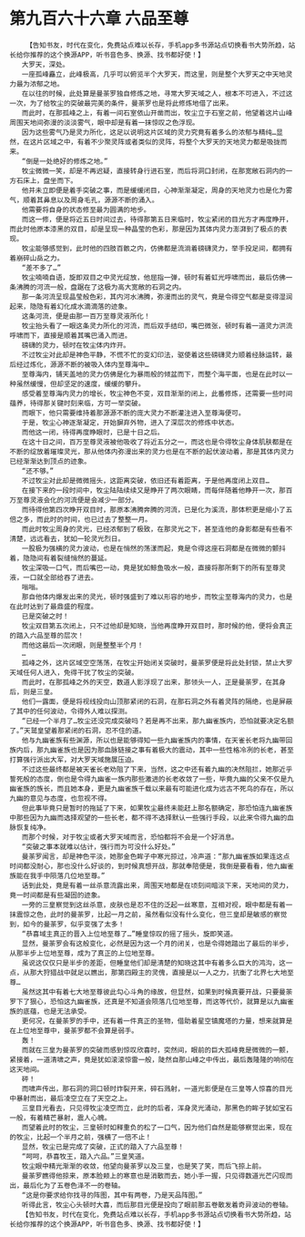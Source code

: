 # 第九百六十六章 六品至尊
        【告知书友，时代在变化，免费站点难以长存，手机app多书源站点切换看书大势所趋，站长给你推荐的这个换源APP，听书音色多、换源、找书都好使！】
       大罗天，深处。
       一座孤峰矗立，此峰极高，几乎可以俯览半个大罗天，而这里，则是整个大罗天之中天地灵力最为浓郁之地。
       在以往的时候，此处算是曼荼罗独自修炼之地，寻常大罗天域之人，根本不可进入，不过这一次，为了给牧尘的突破最完美的条件，曼荼罗也是将此修炼地借了出来。
       而此时，在那孤峰之上，有着一间石室依山开凿而出，牧尘立于石室之前，他望着这片山峰周围天地间弥漫的淡淡雾气，眼中却是有着一抹惊叹之色浮现。
       因为这些雾气乃是灵力所化，这足以说明这片区域的灵力究竟有着多么的浓郁与精纯…显然，在这片区域之中，有着不少聚灵阵或者类似的灵阵，将整个大罗天的天地灵力都是吸拢而来。
       “倒是一处绝好的修炼之地。”
       牧尘微微一笑，却是不再迟疑，直接转身行进石室，而后将洞口封闭，在那宽敞石洞内的一方石床上，盘坐而下。
       他并未立即便是着手突破之事，而是缓缓闭目，心神渐渐凝定，周身的天地灵力也是化为雾气，顺着其鼻息以及周身毛孔，源源不断的涌入。
       他需要将自身的状态修至最为圆满的地步。
       而这一修，便是将近五日时间过去，待得那第五日来临时，牧尘紧闭的目光方才再度睁开，而此时他原本漆黑的双目，却是呈现一种晶莹的色彩，那是因为其体内灵力澎湃到了极点的表现。
       牧尘能够感觉到，此时他的四肢百骸之内，仿佛都是流淌着磅礴灵力，举手投足间，都拥有着崩碎山岳之力。
       “差不多了…”
       牧尘喃喃自语，旋即双目之中灵光绽放，他屈指一弹，顿时有着虹光呼啸而出，最后仿佛一条沸腾的河流一般，盘踞在了这极为高大宽敞的石洞之内。
       那一条河流呈现晶莹般色彩，其内河水沸腾，弥漫而出的灵气，竟是令得空气都是变得湿润起来，隐隐有着幻化成水滴滴落的迹象。
       这条河流，便是由那一百万至尊灵液所化！
       牧尘抬头看了一眼这条灵力所化的河流，而后双手结印，嘴巴微张，顿时有着一道灵力洪流呼啸而下，直接是顺着其嘴巴涌入而进。
       磅礴的灵力，顿时在牧尘体内炸开。
       不过牧尘对此却是神色平静，不慌不忙的变幻印法，驱使着这些磅礴灵力顺着经脉运转，最后经过炼化，源源不断的被吸入体内至尊海中…
       至尊海内，铺天盖地的灵力仿佛是化为暴雨般的倾盆而下，而整个海平面，也是在此时以一种虽然缓慢，但却坚定的速度，缓缓的攀升。
       感受着至尊海内灵力的增长，牧尘神色不变，双目渐渐的闭上，此番修炼，还需要一些时间蕴养，待得那关键时刻来临，方可一举突破。
       而眼下，他只需要维持着那源源不断的庞大灵力不断灌注进入至尊海便可。
       于是，牧尘心神逐渐凝定，开始摒弃外物，进入了深层次的修炼中状态。
       而他这一闭，待得再度睁眼时，已是十日之后。
       在这十日之间，百万至尊灵液被他吸收了将近五分之一，而这也是令得牧尘身体肌肤都是在不断的绽放着璀璨灵光，那从他体内弥漫出来的灵力也是在不断的起伏波动着，那是其体内灵力已经渐渐达到顶点的迹象。
       “还不够。”
       不过牧尘对此却是微微摇头，这距离突破，依旧还有着距离，于是他再度闭上双目…
       在接下来的一段时间中，牧尘陆陆续续又是睁开了两次眼睛，而每伴随着他睁开一次，那百万至尊灵液会化的河流便是会减少一部分。
       而待得他第四次睁开双目时，那原本沸腾奔腾的河流，已是化为溪流，那体积更是缩小了五倍之多，而此时的时间，也已过去了整整一月。
       而此时牧尘周身的灵光，已经浓郁到了极致，在那灵光之下，甚至连他的身影都是有些看不清楚，远远看去，犹如一轮灵光烈日。
       一股极为强横的灵力波动，也是在悄然的荡漾而起，竟是令得这座石洞都是在微微的颤抖着，隐隐间有着裂缝悄然的蔓延。
       牧尘深吸一口气，而后嘴巴一动，竟是犹如鲸鱼吸水一般，直接将那所剩下的所有至尊灵液，一口就全部给吞了进去。
       嗡嗡。
       那自他体内爆发出来的灵光，顿时强盛到了难以形容的地步，而牧尘至尊海内的灵力，也是在此时达到了最鼎盛的程度。
       已是突破之时！
       牧尘双目第五次闭上，只不过他却是知晓，当他再度睁开双目时，那时候的他，便将会真正的踏入六品至尊的层次！
       而他这最后一次闭眼，则是整整半个月！
       …
       孤峰之外，这片区域空空荡荡，在牧尘开始闭关突破时，曼荼罗便是将此处封锁，禁止大罗天域任何人进入，免得干扰了牧尘的突破。
       而此时，在那孤峰之外的天空，数道人影浮现了出来，那领头一人，正是曼荼罗，在其身后，则是三皇。
       他们一露面，便是将视线投向山顶那紧闭的石洞，在那石洞之外有着灵阵的隔绝，也是屏蔽了其中的任何波动，令得外人难以探测。
       “已经一个半月了…牧尘还没完成突破吗？若是再不出来，那九幽雀族内，恐怕就要决定名额了。”天鹫皇望着那紧闭的石洞，忍不住的道。
       他与九幽雀族有些渊源，所以也是能够得知一些九幽雀族内的事情，在天雀长老将九幽带回族内后，那九幽雀族也是因为那血脉链接之事有着极大的震动，其中一些性格冷冽的长老，甚至打算强行派出大军，对大罗天域施展压迫。
       不过这些最终都是被天雀长老劝阻了下来，当然，这之中还有着九幽的决然阻拦，她那近乎誓死般的态度，倒也是令得九幽雀一族内那些激进的长老收敛了一些，毕竟九幽的父亲不仅是九幽雀族的族长，而且她本身，更是九幽雀族千载以来最有可能进化成为远古不死鸟的存在，所以九幽的意见与态度，也忽视不得。
       但此事毕竟只是暂时的拖延了下来，如果牧尘最终未能赶上那名额确定，那恐怕连九幽雀族中那些因为九幽而选择观望的一些长老，都不得不选择默认一些强行手段，以此来令得九幽的血脉恢复纯净。
       而那个时候，对于牧尘或者大罗天域而言，恐怕都将不会是一个好消息。
       “突破之事本就难以估计，强行而为可没什么好处。”
       曼荼罗闻言，却是神色平淡，她那金色眸子中寒光掠过，冷声道：“那九幽雀族如果连这点时间都没耐心，那也没什么好谈的，到时候真想开战，那就奉陪便是，我倒是要看看，他九幽雀族能在我手中陨落几位地至尊。”
       话到此处，竟是有着一丝杀意流露出来，周围天地都是在顷刻间暗淡下来，天地间的灵力，竟一时间都是有些凝固的迹象。
       一旁的三皇察觉到这丝杀意，皮肤也是忍不住的泛起一丝寒意，互相对视，眼中都是有着一抹震惊之色，此时的曼荼罗，比起一月之前，虽然看似没有什么变化，但三皇却是敏感的察觉到，如今的曼荼罗，似乎变强了太多！
       “恭喜域主真正的晋入上位地至尊了…”睡皇惊叹的摇了摇头，旋即笑道。
       显然，曼荼罗会有这般变化，必然是因为这一个月的闭关，也是令得她踏出了最后的半步，从那半步上位地至尊，成为了真正的上位地至尊。
       虽说这仅仅只是半步的差距，但睡皇他们却是清楚的知晓这其中有着多么巨大的鸿沟，这一点，从那大狩猎战中就足以瞧出，那第四殿主的灵傀，直接是以一人之力，抗衡了北界七大地至尊…
       虽然这其中有着七大地至尊彼此勾心斗角的缘故，但显然，如果到时候真要开战，只要曼荼罗下了狠心，恐怕这九幽雀族，还真是不知道会陨落几位地至尊，而这等代价，就算是以九幽雀族的底蕴，也是无法承受。
       更何况，在曼荼罗的手中，还有着一件真正的圣物，借助着星空镇魔塔的力量，想来就算是在上位地至尊中，曼荼罗都不会算是弱手。
       轰！
       而就在三皇为曼荼罗的突破而感到惊叹欣喜时，突然间，眼前的巨大孤峰竟是微微的一颤，紧接着，一道清啸之声，竟是犹如滚滚惊雷一般，陡然自那山峰之中传出，最后轰隆隆的响彻在这天地间。
       砰！
       而啸声传出，那石洞的洞口顿时炸裂开来，碎石溅射，一道光影便是在三皇等人惊喜的目光中暴射而出，最后凌空立在了天空之上。
       三皇目光看去，只见得牧尘凌空而立，此时的后者，浑身灵光涌动，那黑色的眸子犹如宝石一般，有着精芒暴射，震人心魄。
       而望着此时的牧尘，三皇顿时如释重负的松了一口气，因为他们自然是能够察觉出来，现在的牧尘，比起一个半月之前，强横了一倍不止！
       显然，牧尘已是完成了突破，正式的踏入了六品至尊！
       “呵呵，恭喜牧王，踏入六品。”三皇笑道。
       牧尘眼中精光渐渐的收敛，他望向曼荼罗以及三皇，也是笑了笑，而后飞掠上前。
       曼荼罗瞧得他掠来，原本脸颊上的寒意也是消散而去，她小手一握，只见得数道光芒闪现而出，最后化为了五卷色泽不一的卷轴。
       “这是你要求给你找寻的阵图，其中有两卷，乃是天品阵图。”
       听得此言，牧尘心头顿时大喜，而后那目光便是投向了眼前那五卷散发着奇异波动的卷轴。
       【告知书友，时代在变化，免费站点难以长存，手机app多书源站点切换看书大势所趋，站长给你推荐的这个换源APP，听书音色多、换源、找书都好使！】